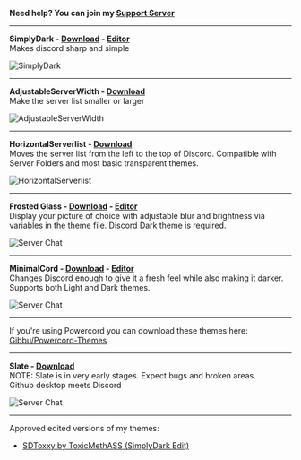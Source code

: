 **Need help? You can join my [Support Server](https://discordapp.com/invite/ZHthyCw)**

- - -

**SimplyDark - [Download](https://betterdiscord.net/ghdl?id=2899) - [Editor](https://gibbu.me/themegen/simplydark)**  
Makes discord sharp and simple

![SimplyDark](https://i.imgur.com/i5p7KTQ.jpg)

- - -

**AdjustableServerWidth - [Download](https://betterdiscord.net/ghdl?id=2710)**  
Make the server list smaller or larger

![AdjustableServerWidth](https://i.imgur.com/2KuvHaV.jpg)

- - -

**HorizontalServerlist - [Download](https://betterdiscord.net/ghdl?id=2747)**  
Moves the server list from the left to the top of Discord. Compatible with Server Folders and most basic transparent themes.

![HorizontalServerlist](https://i.imgur.com/ygGh3hy.jpg)

- - -

**Frosted Glass - [Download](https://betterdiscord.net/ghdl?id=2917) - [Editor](https://gibbu.me/themegen/frostedglass)**  
Display your picture of choice with adjustable blur and brightness via variables in the theme file. Discord Dark theme is required.

![Server Chat](https://i.imgur.com/vOi0oS1.png)

- - -

**MinimalCord - [Download](https://betterdiscord.net/ghdl?id=3037) - [Editor](https://gibbu.me/themegen/minimalcord)**  
Changes Discord enough to give it a fresh feel while also making it darker. Supports both Light and Dark themes.

![Server Chat](https://i.imgur.com/SJBb9VY.jpg)

- - -

If you're using Powercord you can download these themes here: [Gibbu/Powercord-Themes](https://github.com/Gibbu/Powercord-Themes)

- - -
**Slate - [Download](https://betterdiscord.net/ghdl?id=3114)**  
NOTE: Slate is in very early stages. Expect bugs and broken areas.  
Github desktop meets Discord  

![Server Chat](https://i.imgur.com/ix41ICB.jpg)

- - -

Approved edited versions of my themes:
- [SDToxxy by ToxicMethASS (SimplyDark Edit)](https://github.com/ToxicMethASS/SDToxxy)
